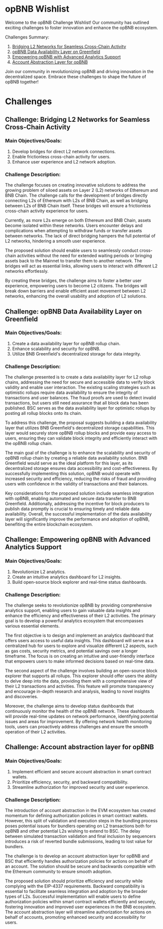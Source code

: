 # opBNB Wishlist

Welcome to the opBNB Challenge Wishlist! Our community has outlined exciting challenges to foster innovation and enhance the opBNB ecosystem.

Challenges Summary:

1. [Bridging L2 Networks for Seamless Cross-Chain Activity](#challenge-bridging-l2-networks-for-seamless-cross-chain-activity)
2. [opBNB Data Availability Layer on Greenfield](#challenge-opbnb-data-availability-layer-on-greenfield)
3. [Empowering opBNB with Advanced Analytics Support](#challenge-empowering-opbnb-with-advanced-analytics-support)
4. [Account Abstraction Layer for opBNB](#challenge-account-abstraction-layer-for-opbnb)

Join our community in revolutionizing opBNB and driving innovation in the decentralized space. Embrace these challenges to shape the future of opBNB together!

# Challenges

## Challenge: Bridging L2 Networks for Seamless Cross-Chain Activity

### Main Objectives/Goals:
1. Develop bridges for direct L2 network connections.
2. Enable frictionless cross-chain activity for users.
3. Enhance user experience and L2 network adoption.

### Challenge Description:
The challenge focuses on creating innovative solutions to address the 
growing problem of siloed assets on Layer 2 (L2) networks of Ethereum and 
BNB Chain. The challenge calls for the development of bridges directly 
connecting L2s of Ethereum with L2s of BNB Chain, as well as bridging 
between L2s of BNB Chain itself. These bridges will ensure a frictionless 
cross-chain activity experience for users.

Currently, as more L2s emerge on both Ethereum and BNB Chain, assets 
become isolated within these networks. Users encounter delays and 
complications when attempting to withdraw funds or transfer assets between 
networks. The lack of direct bridging hampers the full potential of L2 
networks, hindering a smooth user experience.

The proposed solution should enable users to seamlessly conduct 
cross-chain activities without the need for extended waiting periods or 
bringing assets back to the Mainnet to transfer them to another network. 
The bridges will act as essential links, allowing users to interact with 
different L2 networks effortlessly.

By creating these bridges, the challenge aims to foster a better user 
experience, empowering users to become L2 citizens. The bridges will break 
down barriers and enable efficient asset movement between L2 networks, 
enhancing the overall usability and adoption of L2 solutions.
## Challenge: opBNB Data Availability Layer on Greenfield

### Main Objectives/Goals:
1. Create a data availability layer for opBNB rollup chain.
2. Enhance scalability and security for opBNB.
3. Utilize BNB Greenfield's decentralized storage for data integrity.

### Challenge Description:
The challenge presented is to create a data availability layer for L2 
rollup chains, addressing the need for secure and accessible data to 
verify block validity and enable user interaction. The existing scaling 
strategies such as optimistic rollups require data availability to ensure 
the integrity of transactions and user balances. The fraud proofs are used 
to detect invalid transactions, but users still need assurance that all 
block data has been published. BSC serves as the data availability layer 
for optimistic rollups by posting all rollup blocks onto its chain.

To address this challenge, the proposal suggests building a data 
availability layer that utilizes BNB Greenfield's decentralized storage 
capabilities. This layer would securely store opBNB rollup blocks and 
provide easy access to users, ensuring they can validate block integrity 
and efficiently interact with the opBNB rollup chain.

The main goal of the challenge is to enhance the scalability and security 
of opBNB rollup chain by creating a reliable data availability solution. 
BNB Greenfield would serve as the ideal platform for this layer, as its 
decentralized storage ensures data accessibility and cost-effectiveness. 
By successfully implementing this solution, opBNB would operate with 
increased security and efficiency, reducing the risks of fraud and 
providing users with confidence in the validity of transactions and their 
balances.

Key considerations for the proposed solution include seamless integration 
with opBNB, enabling automated and secure data transfer to BNB Greenfield. 
Additionally, addressing the incentive for block producers to publish data 
promptly is crucial to ensuring timely and reliable data availability. 
Overall, the successful implementation of the data availability layer will 
significantly improve the performance and adoption of opBNB, benefiting 
the entire blockchain ecosystem.
## Challenge: Empowering opBNB with Advanced Analytics Support

### Main Objectives/Goals:
1. Revolutionize L2 analytics.
2. Create an intuitive analytics dashboard for L2 insights.
3. Build open-source block explorer and real-time status dashboards.

### Challenge Description:
The challenge seeks to revolutionize opBNB by providing comprehensive 
analytics support, enabling users to gain valuable data insights and 
enhance the efficiency and effectiveness of their L2 activities. The 
primary goal is to develop a powerful analytics ecosystem that encompasses 
various essential elements.

The first objective is to design and implement an analytics dashboard that 
offers users access to useful data insights. This dashboard will serve as 
a centralized hub for users to explore and visualize different L2 aspects, 
such as gas costs, security metrics, and potential savings over a longer 
timeframe. The focus is on creating an intuitive and user-friendly 
interface that empowers users to make informed decisions based on 
real-time data.

The second aspect of the challenge involves building an open-source block 
explorer that supports all rollups. This explorer should offer users the 
ability to delve deep into the data, providing them with a comprehensive 
view of their L2 transactions and activities. This feature will promote 
transparency and encourage in-depth research and analysis, leading to 
novel insights and discoveries.

Moreover, the challenge aims to develop status dashboards that 
continuously monitor the health of the opBNB network. These dashboards 
will provide real-time updates on network performance, identifying 
potential issues and areas for improvement. By offering network health 
monitoring tools, users can proactively address challenges and ensure the 
smooth operation of their L2 activities.

## Challenge: Account abstraction layer for opBNB

### Main Objectives/Goals:

1. Implement efficient and secure account abstraction in smart contract 
wallets.
2. Prioritize efficiency, security, and backward compatibility.
3. Streamline authorization for improved security and user experience.

### Challenge Description:
The introduction of account abstraction in the EVM ecosystem has created 
momentum for defining authorization policies in smart contract wallets. 
However, this split of validation and execution steps in the bundling 
process poses potential issues for bundlers operating on L2 transactions 
both for opBNB and other potential L2s wishing to extend to BSC. The delay 
between simulated transaction validation and final inclusion by sequencers 
introduces a risk of reverted bundle submissions, leading to lost value 
for bundlers. 

The challenge is to develop an account abstraction layer for opBNB and BSC 
that efficiently handles authorization policies for actions on behalf of 
an account. The solution should be secure and backwards compatible with 
the Ethereum community to ensure smooth adoption. 

The proposed solution should prioritize efficiency and security while 
complying with the EIP-4337 requirements. Backward compatibility is 
essential to facilitate seamless integration and adoption by the broader 
types of L2s. Successful implementation will enable users to define 
authorization policies within smart contract wallets efficiently and 
securely, fostering innovation and improved user experiences in the BNB 
ecosystem. The account abstraction layer will streamline authorization for 
actions on behalf of accounts, promoting enhanced security and 
accessibility for users.